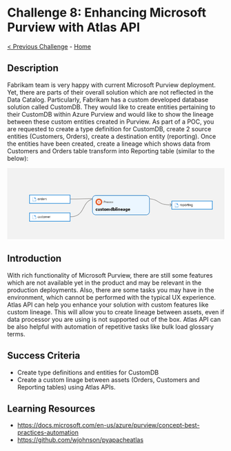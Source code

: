 # Challenge 8: Enhancing Microsoft Purview with Atlas API

[< Previous Challenge](./Challenge7.md) - [Home](../README.md)

## Description

Fabrikam team is very happy with current Microsoft Purview deployment. Yet, there are parts of their overall solution which are not reflected in the Data Catalog. Particularly, Fabrikam has a custom developed database solution called CustomDB. They would like to create entities pertaining to their CustomDB within Azure Purview and would like to show the lineage between these custom entities created in Purview. As part of a POC, you are requested to create a type definition for CustomDB, create 2 source entities (Customers, Orders), create a destination entity (reporting). Once the entities have been created, create a lineage which shows data from Customers and Orders table transform into Reporting table (similar to the below):

![screenshot](./screenshotChallenge8.png)


## Introduction

With rich functionality of Microsoft Purview, there are still some features which are not available yet in the product and may be relevant in the production deployments. Also, there are some tasks you may have in the environment, which cannot be performed with the typical UX experience. Atlas API can help you enhance your solution with custom features like custom lineage. This will allow you to create lineage between assets, even if data processor you are using is not supported out of the box. Atlas API can be also helpful with automation of repetitive tasks like bulk load glossary terms. 


## Success Criteria
- Create type definitions and entities for CustomDB 
- Create a custom linage between assets (Orders, Customers and Reporting tables) using Atlas APIs. 

## Learning Resources
- https://docs.microsoft.com/en-us/azure/purview/concept-best-practices-automation
- https://github.com/wjohnson/pyapacheatlas
